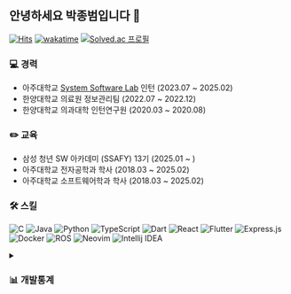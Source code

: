 ## 안녕하세요 박종범입니다 👋

[![Hits](https://hits.seeyoufarm.com/api/count/incr/badge.svg?url=https%3A%2F%2Fgithub.com%2Fparkjbdev&count_bg=%2379C83D&title_bg=%23555555&icon=github.svg&icon_color=%23E7E7E7&title=hits&edge_flat=false)](https://hits.seeyoufarm.com)
[![wakatime](https://wakatime.com/badge/user/6f2f57ae-ce04-4c16-80e7-660166fb783d.svg)](https://wakatime.com/@6f2f57ae-ce04-4c16-80e7-660166fb783d)
[![Solved.ac
프로필](http://mazassumnida.wtf/api/mini/generate_badge?boj=parkjbdev)](https://solved.ac/parkjbdev)

### 💻 경력
- 아주대학교 [System Software Lab](https://sslab.ajou.ac.kr/) 인턴 (2023.07 ~ 2025.02)
- 한양대학교 의료원 정보관리팀 (2022.07 ~ 2022.12)
- 한양대학교 의과대학 인턴연구원 (2020.03 ~ 2020.08)

### ✏️ 교육
- 삼성 청년 SW 아카데미 (SSAFY) 13기 (2025.01 ~ )
- 아주대학교 전자공학과 학사 (2018.03 ~ 2025.02)
- 아주대학교 소프트웨어학과 학사 (2018.03 ~ 2025.02)

### 🛠️ 스킬

![C](https://img.shields.io/badge/C-00599C?style=flat-square&logo=c&logoColor=white)
![Java](https://img.shields.io/badge/Java-ED8B00?style=flat-square&logo=openjdk&logoColor=white)
![Python](https://img.shields.io/badge/Python-3670A0?style=flat-square&logo=python&logoColor=ffdd54)
![TypeScript](https://img.shields.io/badge/TypeScript-007ACC?style=flat-square&logo=typescript&logoColor=white)
![Dart](https://img.shields.io/badge/Dart-0175C2?style=flat-square&logo=dart&logoColor=white)
![React](https://img.shields.io/badge/React-20232a?style=flat-square&logo=react&logoColor=%2361DAFB)
![Flutter](https://img.shields.io/badge/Flutter-02569B?style=flat-square&logo=flutter&logoColor=white)
![Express.js](https://img.shields.io/badge/express.js-404d59?style=flat-square&logo=express&logoColor=%2361DAFB)
![Docker](https://img.shields.io/badge/Docker-2496ed?style=flat-square&logo=Docker&logoColor=%2361DAFB)
![ROS](https://img.shields.io/badge/ROS-22314E?style=flat-square&logo=ROS&logoColor=white)
![Neovim](https://img.shields.io/badge/neovim-57A143?style=flat-square&logo=Neovim&logoColor=white)
![Intellij IDEA](https://img.shields.io/badge/IntelliJ%20IDEA-000000?style=flat-square&logo=IntelliJ%20IDEA&logoColor=white)

<details>
  <summary><h3>📊 개발통계</h3></summary>
  <!--
  <img src="https://wakatime.com/share/@parkjbdev/27cfaaee-6ea0-48a4-ab4a-e8649ada0e11.svg" width="650px" />
  <img src="https://wakatime.com/share/@parkjbdev/6e7d7fbb-1339-4a7a-b872-ad94369a0655.svg" width="650px" />
  <img src="https://wakatime.com/share/@parkjbdev/129151e9-fc1e-4e65-bb66-b2283c602260.svg" width="650px" />
  -->
  
  <!--START_SECTION:waka-->
**🐱 저의 GitHub 정보에요.** 

> 📦 GitHub의 516.0 kB만큼의 저장소를 사용하고 있어요. 
 > 
> 🏆 220 만큼의 Contributions을 2025년에 했어요
 > 
> 💼 구직중이에요.
 > 
> 📜 35개의 Public Repository를 만들었어요. 
 > 
> 🔑 7개의 Private Repository를 만들었어요. 
 > 
**저는 저녁형 인간이에요. 🦉** 

```text
🌞 아침                     437 commits         ███░░░░░░░░░░░░░░░░░░░░░░   10.95 % 
🌆 낮　                     1332 commits        ████████░░░░░░░░░░░░░░░░░   33.38 % 
🌃 저녁                     1146 commits        ███████░░░░░░░░░░░░░░░░░░   28.72 % 
🌙 밤　                     1075 commits        ███████░░░░░░░░░░░░░░░░░░   26.94 % 
```


📊 **저는 이번주를 이렇게 시간을 보냈어요.** 

```text
🕑︎ Timezone: Asia/Seoul

💬 프로그래밍 언어들: 
Python                   3 hrs               ███████████░░░░░░░░░░░░░░   43.39 % 
Java                     1 hr 52 mins        ███████░░░░░░░░░░░░░░░░░░   27.18 % 
Markdown                 44 mins             ███░░░░░░░░░░░░░░░░░░░░░░   10.76 % 
Lua                      31 mins             ██░░░░░░░░░░░░░░░░░░░░░░░   07.59 % 
CSS                      16 mins             █░░░░░░░░░░░░░░░░░░░░░░░░   04.08 % 

🔥 에디터들: 
VS Code                  3 hrs 28 mins       █████████████░░░░░░░░░░░░   50.27 % 
Neovim                   2 hrs 36 mins       █████████░░░░░░░░░░░░░░░░   37.78 % 
Obsidian                 44 mins             ███░░░░░░░░░░░░░░░░░░░░░░   10.70 % 
IntelliJ IDEA            2 mins              ░░░░░░░░░░░░░░░░░░░░░░░░░   00.68 % 
Unknown Editor           2 mins              ░░░░░░░░░░░░░░░░░░░░░░░░░   00.57 % 

🐱‍💻 프로젝트들: 
boj                      3 hrs 5 mins        ███████████░░░░░░░░░░░░░░   44.72 % 
Unknown Project          2 hrs 19 mins       ████████░░░░░░░░░░░░░░░░░   33.56 % 
nvim                     31 mins             ██░░░░░░░░░░░░░░░░░░░░░░░   07.59 % 
front_hw_02_2            17 mins             █░░░░░░░░░░░░░░░░░░░░░░░░   04.31 % 
algo                     12 mins             █░░░░░░░░░░░░░░░░░░░░░░░░   02.89 % 

💻 운영 체제들: 
Mac                      4 hrs               ██████████████░░░░░░░░░░░   57.83 % 
WSL                      2 hrs 39 mins       ██████████░░░░░░░░░░░░░░░   38.35 % 
Windows                  15 mins             █░░░░░░░░░░░░░░░░░░░░░░░░   03.82 % 
```

**저는 주로 TypeScript 언어를 사용해요.** 

```text
TypeScript               7 repos             █████░░░░░░░░░░░░░░░░░░░░   20.59 % 
Python                   5 repos             ████░░░░░░░░░░░░░░░░░░░░░   14.71 % 
Java                     3 repos             ██░░░░░░░░░░░░░░░░░░░░░░░   08.82 % 
JavaScript               2 repos             █░░░░░░░░░░░░░░░░░░░░░░░░   05.88 % 
C++                      2 repos             █░░░░░░░░░░░░░░░░░░░░░░░░   05.88 % 
```



**타임라인**

![Lines of Code chart](https://raw.githubusercontent.com/parkjbdev/parkjbdev/main/assets/bar_graph.png)


 Last Updated on 13/02/2025 15:20:29 UTC
<!--END_SECTION:waka-->

<img src="https://github-readme-activity-graph.vercel.app/graph?username=parkjbdev&theme=github-compact&color=FFFFFF&hide_border=true&days=35&bg_color=010409&radius=8"/>

</details>


<!--
<hr/>

**Server Powered by**

![Debian](https://img.shields.io/badge/Debian-A81D33?style=flat-square&logo=Debian&logoColor=white)
![Nginx](https://img.shields.io/badge/nginx-009639?style=flat-square&logo=nginx&logoColor=white)
![PM2](https://img.shields.io/badge/PM2-2b037a?style=flat-square&logo=PM2&logoColor=white)
![Route53](https://img.shields.io/badge/Route53-8c4fff?style=flat-square&logo=Amazon%20Route%2053&logoColor=white)
![Lenovo](https://img.shields.io/badge/Lenovo-e2231a?style=flat-square&logo=Lenovo&logoColor=white)
-->

<!-- ![Rust](https://img.shields.io/badge/Rust-000000?style=flat-square&logo=rust&logoColor=white)
![NextJS](https://img.shields.io/badge/Next.js-000000?style=flat-square&logo=Next.js&logoColor=white)
![Mongoose](https://img.shields.io/badge/Mongoose-880000?style=flat-square&logo=mongoose&logoColor=white)
![MicrosoftSQLServer](https://img.shields.io/badge/MSSQL-CC2927?style=flat-square&logo=microsoft%20sql%20server&logoColor=white)
![MySQL](https://img.shields.io/badge/MySQL-4479A1?style=flat-square&logo=mysql&logoColor=white)
![SQLite](https://img.shields.io/badge/SQLite-003B57?style=flat-square&logo=SQLite&logoColor=white)
![PostgreSQL](https://img.shields.io/badge/PostgreSQL-4479A1?style=flat-square&logo=PostgreSQL&logoColor=white) -->

